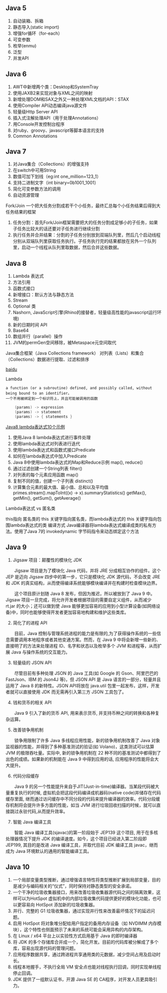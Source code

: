 ## Java 5

1. 自动装箱、拆箱 
2. 静态导入(static import) 
3. 增强for循环（for-each） 
4. 可变参数 
5. 枚举(enmu) 
6. 泛型 
7. 并发API

## Java 6

1. AWT中新增两个类：Desktop和SystemTray 
2. 使用JAXB2来实现对象与XML之间的映射 
3. 新增处理DOM和SAX之外又一种处理XML文档的API：STAX 
4. 使用Compiler API动态编译java源文件 
5. 轻量级Http Server API 
6. 插入式注解处理API（用于处理Annotations） 
7. 用Console开发控制台程序 
8. 对ruby、groovy、javascript等脚本语言的支持 
9. Common Annotations

## Java 7

1. 对Java集合（Collections）的增强支持 
2. 在switch中可用String 
3. 数值可加下划线（eg:int one_million=123_1） 
4. 支持二进制文字（int binary=0b1001_1001） 
5. 简化可变参数方法的调用 
6. 自动资源管理 

Fork/Join
一个把大任务分割成若干个小任务，最终汇总每个小任务结果后得到大任务结果的框架
1.	任务分割：首先Fork/Join框架需要把大的任务分割成足够小的子任务，如果子任务比较大的话还要对子任务进行继续分割
2.	执行任务并合并结果：分割的子任务分别放到双端队列里，然后几个启动线程分别从双端队列里获取任务执行。子任务执行完的结果都放在另外一个队列里，启动一个线程从队列里取数据，然后合并这些数据。

## Java 8

1.	Lambda 表达式
2.	方法引用
3.	函数式接口
4.	新增接口：默认方法与静态方法 
5.	Stream
6.	Optional 类
7.	Nashorn, JavaScript引擎(Rhino的接替者，轻量级高性能的javascript运行环境) 
8.	新的日期时间 API
9.	Base64
10. 数组并行（parallel）操作 
11. JVM的permGen空间移除，被Metaspace元空间取代

Java集合框架（Java Collections framework）
对列表（Lists）和集合（Collections）数据进行提取、过滤和排序

[baidu](http://www.baidu.com "title") 

Lambda
	 
	a function (or a subroutine) defined, and possibly called, without being bound to an identifier。
	一个不用被绑定到一个标识符上，并且可能被调用的函数

	
```java
	(params) -> expression
	(params) -> statement
	(params) -> { statements }
```


	
[Java8 lambda表达式10个示例](http://www.importnew.com/16436.html "title") 

1.	使用Java 8 lambda表达式进行事件处理
2.	使用lambda表达式对列表进行迭代
3.	使用lambda表达式和函数式接口Predicate
4.	如何在lambda表达式中加入Predicate
5.	Java 8中使用lambda表达式的Map和Reduce示例 map(), reduce()
6.	 通过过滤创建一个String列表 filter()
7.	对列表的每个元素应用函数 map()
8.	复制不同的值，创建一个子列表 distinct()
9.	计算集合元素的最大值、最小值、总和以及平均值 primes.stream().mapToInt((x) -> x).summaryStatistics()  getMax(), getMin(), getSum(), getAverage()


Lambda表达式 vs 匿名类

this指向		匿名类的 this 关键字指向匿名类，而lambda表达式的 this 关键字指向包围lambda表达式的类
编译方式		Java编译器将lambda表达式编译成类的私有方法。使用了Java 7的 invokedynamic 字节码指令来动态绑定这个方法

## Java 9

1. Jigsaw 项目：颠覆性的模块化 JDK

　　Jigsaw 项目是为了模块化 Java 代码，并将 JRE 分成相互协作的组件。这个 JEP 是迈向 Jigsaw 四步中的第一步，它只是模块化 JDK 源代码，不会改变 JRE 和 JDK 的真实结构，从而使得编译系统能够模块编译并在构建时检查模块边界。

　　这个项目原计划随 Java 8 发布，但因为推迟，所以被放到了 Java 9 中。Jigsaw 项目一旦完成，将允许开发者根据项目的需要自定义组件，从而减少 rt.jar 的大小；还可以做到使 Java 能够更加容易的应用到小型计算设备(如网络设备)中，同时也能够使得开发者更加容易地构建和维护这些类库。

2. 简化了的进程 API

　　目前，Java 控制与管理系统进程的能力是有限的,为了获得操作系统的一些信息需要调用本地程序或者其他变通方案。然而，在 Java 9 中将会新增一些新的、直接明了的方法来处理进程 ID、名字和状态以及枚举多个 JVM 和进程等，从而扩展 Java 与操作系统的交互能力。

3. 轻量级的 JSON API

　　尽管目前有多种处理 JSON 的 Java 工具(如 Google 的 Gson、阿里巴巴的 FastJson、IBM 的 Json4J 等)，但 JSON API 是 Java 语言的一部分，轻量并且运用了 Java 8 的新特性。JSON API将放在 java.util 包里一起发布，这样，开发者就可以直接使用 JDK 而无需再引入第三方 JSON 工具包了。

4. 钱和货币的相关 API

　　Java 9 引入了新的货币 API, 用来表示货币, 并支持币种之间的转换和各种复杂运算。

5. 改善锁争用机制

　　锁争用限制了许多 Java 多线程应用性能，新的锁争用机制改善了 Java 对象监视器的性能，并得到了多种基准测试的验证(如 Volano)，这类测试可以估算 JVM 的极限吞吐量。实际中, 新的锁争用机制在 22 种不同的基准测试中都得到了出色的成绩。如果新的机制能在 Java 9 中得到应用的话, 应用程序的性能将会大大提升。

6. 代码分段缓存

　　Java 9 的另一个性能提升来自于JIT(Just-in-time)编译器。当某段代码被大量重复执行的时候, 虚拟机会把这段代码编译成机器码(native code)并储存在代码缓存里面, 继而通过访问缓存中不同分段的代码来提升编译器的效率。代码分段缓存机制将会提升许多方面的性能，如当 JVM 进行垃圾回收扫描的时候，就可以直接跳过永驻代码,从而提升效率。

7. 智能 Java 编译工具

　　智能 Java 编译工具(sjavac)的第一阶段始于 JEP139 这个项目, 用于在多核处理器情况下提升 JDK 的编译速度。如今，这个项目已经进入第二阶段即 JEP199, 其目的是改进 Java 编译工具，并取代目前 JDK 编译工具 javac，继而成为 Java 环境默认的通用的智能编译工具。

## Java 10

1. 一个局部变量类型推断，通过增强语言特性将类型推断扩展到局部变量，目的是减少与编码相关的“仪式”，同时保持对静态类型的安全承诺。
2. 一个干净的垃圾收集器接口，用来改善垃圾收集器源代码之间的隔离效果，这样可以为HotSpot 虚拟机中的内部垃圾收集代码提供更好的模块化功能，也可以更容易向 HotSpot 添加新的垃圾收集器。
3. 并行、完整的 G1 垃圾收集器，通过实现并行性来改善最坏情况下的延迟问题。
4. 启用 HotSpot 将对象堆分配给用户指定的备用内存设备（如 NVDIMM 内存模块），这个特性也侧面预示了未来的系统可能会采用异构的内存架构。
5. 在 Linux / x64 平台上以实验性方式启用基于 Java 的即时编译器
6. 将 JDK 的多个存储库合并成一个，简化开发。目前的代码库被分解成了多个库，容易出现源代码的管理问题。
7. 应用程序数据共享，通过跨进程共享通用类的元数据，减少空间占用及启动时长。
8. 线程本地握手，不执行全局 VM 安全点也能对线程执行回调，同时实现单线程停止回调。
9. JDK 提供了一组默认证书，开源 Java SE 的 CA程序，对开发人员更具吸引力。

